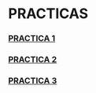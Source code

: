 # PRACTICAS
### [PRACTICA 1](pr0301/doc.md)
### [PRACTICA 2](pr0302/doc.md)
### [PRACTICA 3](pr0303/doc.md)